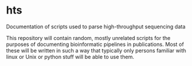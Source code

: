 # hts
Documentation of scripts used to parse high-throughput sequencing data

This repository will contain random, mostly unrelated scripts for the
purposes of documenting bioinformatic pipelines in publications. Most
of these will be written in such a way that typically only persons
familiar with linux or Unix or python stuff will be able to use them.

